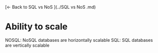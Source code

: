 [← Back to SQL vs NoS ](../SQL vs NoS .md)

# Ability to scale

NOSQL: NoSQL databases are horizontally scalable
SQL: SQL databases are vertically scalable